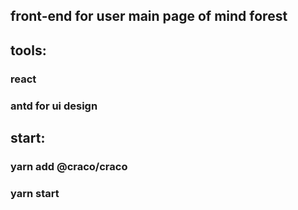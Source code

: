
## front-end for user main page of mind forest

## tools:
### react 
### antd for ui design

## start:
### yarn add @craco/craco
### yarn start

